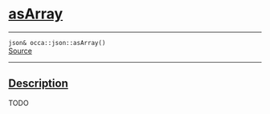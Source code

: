 
<h1 id="as-array">
 <a href="#/api/json/asArray" class="anchor">
   <span>asArray</span>
  </a>
</h1>

<div class="signature">
  <hr>

  
  <div class="definition-container">
    <div class="definition">
      <code>json& occa::json::asArray()</code>
      <div class="flex-spacing"></div>
      <a href="https://github.com/libocca/occa/blob/6c4ac6cd/include/occa/types/json.hpp#L579" target="_blank">Source</a>
    </div>
    
  </div>


  <hr>
</div>


<h2 id="description">
 <a href="#/api/json/asArray?id=description" class="anchor">
   <span>Description</span>
  </a>
</h2>

TODO
